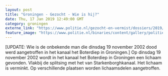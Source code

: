 ```yaml
---
layout: post
title: "Groningen - Gezocht - Wie is hij?"
date: Thu, 17 Jan 2019 12:49:00 GMT
category: groningen
externe_link: "https://www.politie.nl/gezocht-en-vermist/dossiers/2019/01-groningen-onbekende-man/de-zaak.html"
feature_image: "https://www.politie.nl/binaries/content/gallery/politie/gezocht/dossiers/2019/coldcases/01/onbekende-man-week-49.jpg"
---
```


[UPDATE: Wie is de onbekende man die dinsdag 19 november 2002 dood werd aangetroffen in het kanaal het Boterdiep in Groningen.] Op dinsdag 19 november 2002 wordt in het kanaal het Boterdiep in Groningen een lichaam gevonden. Vlakbij de splitsing met het van Starkenborghkanaal. Het lichaam is verminkt. Op verschillende plaatsen worden lichaamsdelen aangetroffen.
